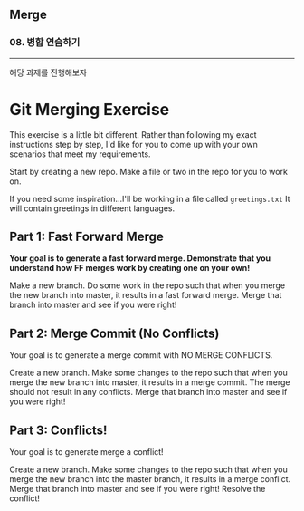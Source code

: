 ## Merge

### 08. 병합 연습하기

---

해당 과제를 진행해보자

# Git Merging Exercise

This exercise is a little bit different. Rather than following my exact instructions step by step, I'd like for you to come up with your own scenarios that meet my requirements.

Start by creating a new repo. Make a file or two in the repo for you to work on.

If you need some inspiration...I'll be working in a file called `greetings.txt` It will contain greetings in different languages.

## Part 1: Fast Forward Merge

**Your goal is to generate a fast forward merge. Demonstrate that you understand how FF merges work by creating one on your own!**

Make a new branch. Do some work in the repo such that when you merge the new branch into master, it results in a fast forward merge. Merge that branch into master and see if you were right!

## Part 2: Merge Commit (No Conflicts)

Your goal is to generate a merge commit with NO MERGE CONFLICTS.

Create a new branch. Make some changes to the repo such that when you merge the new branch into master, it results in a merge commit. The merge should not result in any conflicts. Merge that branch into master and see if you were right!

## Part 3: Conflicts!

Your goal is to generate merge a conflict!

Create a new branch. Make some changes to the repo such that when you merge the new branch into the master branch, it results in a merge conflict. Merge that branch into master and see if you were right! Resolve the conflict!
